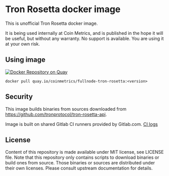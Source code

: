 # Tron Rosetta docker image

This is unofficial Tron Rosetta docker image.

It is being used internally at Coin Metrics, and is published in the hope it will be useful, but without any warranty. No support is available. You are using it at your own risk.

## Using image

[![Docker Repository on Quay](https://quay.io/repository/coinmetrics/fullnode-tron-rosetta/status "Docker Repository on Quay")](https://quay.io/repository/coinmetrics/fullnode-tron-rosetta)

```
docker pull quay.io/coinmetrics/fullnode-tron-rosetta:<version>
```

## Security

This image builds binaries from sources downloaded from https://github.com/tronprotocol/tron-rosetta-api.

Image is built on shared Gitlab CI runners provided by Gitlab.com. [CI logs](https://gitlab.com/coinmetrics/fullnodes/tron-rosetta/pipelines)

## License

Content of this repository is made available under MIT license, see LICENSE file.
Note that this repository only contains scripts to download binaries or build ones from source.
Those binaries or sources are distributed under their own licenses.
Please consult upstream documentation for details.
